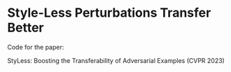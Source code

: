 # Style-Less Perturbations Transfer Better

Code for the paper:

StyLess: Boosting the Transferability of Adversarial Examples (CVPR 2023)

